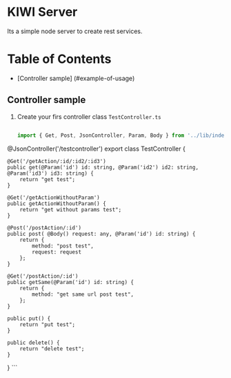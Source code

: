 # KIWI Server
Its a simple node server to create rest services.

# Table of Contents

  * [Controller sample] (#example-of-usage)
  
## Controller sample
1. Create your firs controller class `TestController.ts`

    ```javascript
    
    import { Get, Post, JsonController, Param, Body } from '../lib/index';

@JsonController('/testcontroller')
export class TestController {
    
    @Get('/getAction/:id/:id2/:id3')
    public get(@Param('id') id: string, @Param('id2') id2: string, @Param('id3') id3: string) {
        return "get test";
    }

    @Get('/getActionWithoutParam')
    public getActionWithoutParam() {
        return "get without params test";
    }

    @Post('/postAction/:id')
    public post( @Body() request: any, @Param('id') id: string) {
        return {
            method: "post test",
            request: request
        };
    }

    @Get('/postAction/:id')
    public getSame(@Param('id') id: string) {
        return {
            method: "get same url post test",
        };
    }

    public put() {
        return "put test";
    }

    public delete() {
        return "delete test";
    }
}
    ```
  
